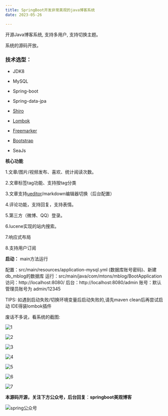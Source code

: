```yaml
---
title: SpringBoot开发非常美观的java博客系统
date: 2023-05-26

---
```



开源Java博客系统, 支持多用户, 支持切换主题。

系统的源码开放。

### 技术选型：

- JDK8
- MySQL
- Spring-boot
- Spring-data-jpa

- [Shiro](https://so.csdn.net/so/search?q=Shiro&spm=1001.2101.3001.7020)
- [Lombok](https://so.csdn.net/so/search?q=Lombok&spm=1001.2101.3001.7020)
- [Freemarker](https://so.csdn.net/so/search?q=Freemarker&spm=1001.2101.3001.7020)
- [Bootstrap](https://so.csdn.net/so/search?q=Bootstrap&spm=1001.2101.3001.7020)
- SeaJs

**核心功能**

1.文章/图片/视频发布、喜欢、统计阅读次数。

2.文章标签tag功能、支持按tag分类

3.文章支持[ueditor](https://so.csdn.net/so/search?q=ueditor&spm=1001.2101.3001.7020)/markdown编辑器切换（后台配置）

4.评论功能，支持回复，支持表情。

5.第三方（微博、QQ）登录。

6.lucene实现的站内搜索。

7.响应式布局

8.支持用户订阅

**启动：**
main方法运行

配置：src/main/resources/application-mysql.yml (数据库账号密码)、新建db_mblog的数据库
运行：src/main/java/com/mtons/mblog/BootApplication
访问：http://localhost:8080/
后台：http://localhost:8080/admin
账号：默认管理员账号为 admin/12345

TIPS:
如遇到启动失败/切换环境变量后启动失败的,请先maven clean后再尝试启动
IDE得装lombok插件

废话不多说，看系统的截图:

![1](/assets/1-35/1.png)

![2](/assets/1-35/2.png)

![3](/assets/1-35/3.png)

![4](/assets/1-35/4.png)

![5](/assets/1-35/5.png)

![6](/assets/1-35/6.png)

![7](/assets/1-35/7.png)

**本源码开源，关注下方公众号，后台回复**：**springboot美观博客**

![spring公众号](/assets/1-35/spring公众号.jpg)